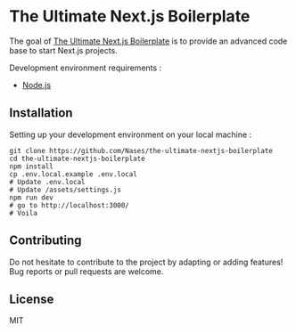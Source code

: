 # The Ultimate Next.js Boilerplate

The goal of [The Ultimate Next.js Boilerplate](https://nextjsboilerplate.com/) is to provide an advanced code base to start Next.js projects.

Development environment requirements :
- [Node.js](https://nodejs.org/en/download/)

## Installation

Setting up your development environment on your local machine :
```
git clone https://github.com/Nases/the-ultimate-nextjs-boilerplate
cd the-ultimate-nextjs-boilerplate
npm install
cp .env.local.example .env.local
# Update .env.local
# Update /assets/settings.js
npm run dev
# go to http://localhost:3000/
# Voila
```

## Contributing

Do not hesitate to contribute to the project by adapting or adding features! Bug reports or pull requests are welcome.

## License

MIT
